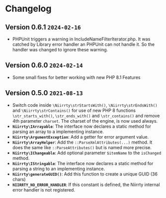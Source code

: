 # Changelog

## Version 0.6.1 `2024-02-16`

* PHPUnit triggers a warning in IncludeNameFilterIterator.php. It was catched by Library error handler an PHPUnit can not handle it. So the handler was changed to ignore these warning.

## Version 0.6.0 `2024-02-14`

* Some small fixes for better working with new PHP 8.1 Features

## Version 0.5.0 `2021-08-13`

* Switch code inside `\Niirrty\strStartsWith()`, `\Niirrty\strEndsWith()` and `\Niirrty\strContains()` for use of
  new PHP 8 functions `\str_starts_with()`, `\str_ends_with()` and `\str_contains()` and remove 4th parameter `charset`.
  The charset of the engine, is now used always. 
* **`Niirrty\IArrayable`**: The interface now declares a static method for parsing an array to a implementing instance.
* **`Niirrty\ArgumentException`**: Add a getter for error argument value.
* **`Niirrty\ArrayHelper`**: Add the `::ParseXmlAttributes(...)` method. It does the same like `::ParseAttributes()`
  but is named more precise.
* **`Niirrty\IChangeable`**: Add optional parameter `$itemName` to the `isChanged` method.
* **`Niirrty\IStringable`**: The interface now declares a static method for parsing a string to an implementing instance.
* **`Niirrty\generateGUID()`**: Add this function to create a unique GUID (36 chars)
* **`NIIRRTY_NO_ERROR_HANDLER`**: If this constant is defined, the Niirrty internal error handler is not registered.
